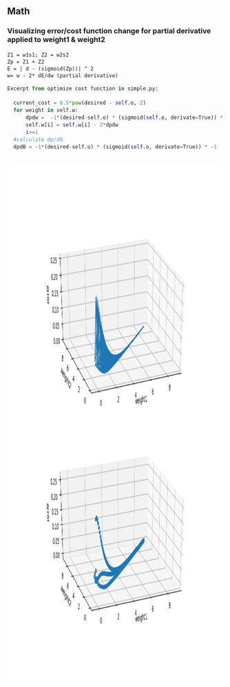 ## Math 

### Visualizing error/cost function change for partial derivative applied to weight1 & weight2
```
Z1 = w1s1; Z2 = w2s2
Zp = Z1 + Z2
E = | d - (sigmoid(Zp))| ^ 2
w= w - 2* dE/dw (partial derivative)
```

```python
Excerpt from optimize cost function in simple.py:

  current_cost = 0.5*pow(desired - self.o, 2)
  for weight in self.w:
      dpdw =  -1*(desired-self.o) * (sigmoid(self.o, derivate=True)) * self.i[i]
      self.w[i] = self.w[i] - 2*dpdw
      i+=1
  #calculate dp/dB
  dpdB = -1*(desired-self.o) * (sigmoid(self.o, derivate=True)) * -1
        
```
<img src="https://github.com/komal-SkyNET/ai-neural-networks/blob/master/gradient-visualization/weight_vs_cost.png" height="1200">
